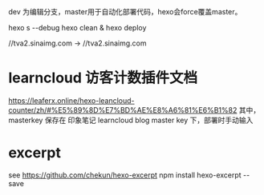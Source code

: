 dev 为编辑分支，master用于自动化部署代码，hexo会force覆盖master。

hexo s --debug
hexo clean & hexo deploy

//tva2.sinaimg.com  ->  //tva2.sinaimg.com

# learncloud 访客计数插件文档
https://leaferx.online/hexo-leancloud-counter/zh/#%E5%89%8D%E7%BD%AE%E8%A6%81%E6%B1%82
其中，masterkey 保存在 印象笔记 learncloud blog master key 下，部署时手动输入

# excerpt
see https://github.com/chekun/hexo-excerpt
npm install hexo-excerpt --save
